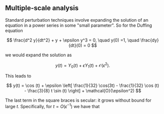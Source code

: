 ## Multiple-scale analysis

Standard perturbation techniques involve expanding the solution of an equation in a power series in some "small parameter". So for the Duffing equation

$$ \frac{d^2 y}{dt^2} + y + \epsilon y^3 = 0, \quad y(0) =1, \quad \frac{dy}{dt}(0) = 0 $$

we would expand the solution as

$$ y(t) = Y_0(t) + \epsilon Y_1(t) + \mathcal{O}(\epsilon^2). $$

This leads to

$$ y(t) = \cos (t) + \epsilon \left[ \frac{1}{32} \cos(3t) - \frac{1}{32} \cos (t) - \frac{3}{8} t \sin (t) \right] + \mathcal{O}(\epsilon^2) $$

The last term in the square braces is secular: it grows without bound for large $t$. Specifically, for $t = O(\epsilon^{-1})$ we have that 
<!--stackedit_data:
eyJoaXN0b3J5IjpbMTMxMTg2OTMyMl19
-->